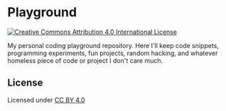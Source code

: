 # Playground

[![Creative Commons Attribution 4.0 International License](https://i.creativecommons.org/l/by/4.0/80x15.png "Creative Commons Attribution 4.0 International License")](https://creativecommons.org/licenses/by/4.0/ "Creative Commons Attribution 4.0 International License")

My personal coding playground repository. Here I'll keep code snippets, programming experiments, fun projects, random hacking, and whatever homeless piece of code or project I don't care much.

## License

Licensed under [CC BY 4.0](https://creativecommons.org/licenses/by/4.0/)
